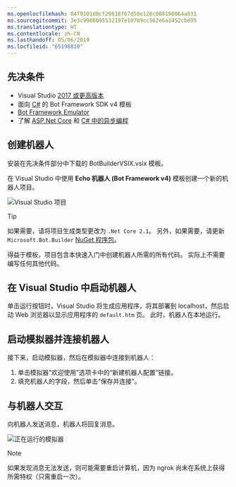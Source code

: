 ```yaml
---
ms.openlocfilehash: 04f9101d0cf29618fb7d50e126c008190064a831
ms.sourcegitcommit: 3e3c9986b95532197e187b9cc562e6a1452cbd95
ms.translationtype: HT
ms.contentlocale: zh-CN
ms.lasthandoff: 05/06/2019
ms.locfileid: "65198810"
---
```

## <a name="prerequisites"></a>先决条件
- Visual Studio [2017 或更高版本](https://www.visualstudio.com/downloads)
- 面向 [C#](https://aka.ms/bot-vsix) 的 Bot Framework SDK v4 模板
- [Bot Framework Emulator](https://aka.ms/bot-framework-emulator-readme)
- 了解 [ASP.Net Core](https://docs.microsoft.com/aspnet/core/) 和 [C# 中的异步编程](https://docs.microsoft.com/en-us/dotnet/csharp/programming-guide/concepts/async/index)

## <a name="create-a-bot"></a>创建机器人
安装在先决条件部分中下载的 BotBuilderVSIX.vsix 模板。

在 Visual Studio 中使用 **Echo 机器人 (Bot Framework v4)** 模板创建一个新的机器人项目。

![Visual Studio 项目](~/media/azure-bot-quickstarts/bot-builder-dotnet-project.png)

> [!TIP] 
> 如果需要，请将项目生成类型更改为 ``.Net Core 2.1``。 另外，如果需要，请更新 `Microsoft.Bot.Builder` [NuGet 程序包](https://docs.microsoft.com/en-us/nuget/quickstart/install-and-use-a-package-in-visual-studio)。

得益于模板，项目包含本快速入门中创建机器人所需的所有代码。 实际上不需要编写任何其他代码。

## <a name="start-your-bot-in-visual-studio"></a>在 Visual Studio 中启动机器人

单击运行按钮时，Visual Studio 将生成应用程序，将其部署到 localhost，然后启动 Web 浏览器以显示应用程序的 `default.htm` 页。 此时，机器人在本地运行。

## <a name="start-the-emulator-and-connect-your-bot"></a>启动模拟器并连接机器人

接下来，启动模拟器，然后在模拟器中连接到机器人：

1. 单击模拟器“欢迎使用”选项卡中的“新建机器人配置”链接。 
2. 填充机器人的字段，然后单击“保存并连接”。

## <a name="interact-with-your-bot"></a>与机器人交互

向机器人发送消息，机器人将回复消息。

![正在运行的模拟器](~/media/emulator-v4/emulator-running.png)

> [!NOTE]
> 如果发现消息无法发送，则可能需要重启计算机，因为 ngrok 尚未在系统上获得所需特权（只需重启一次）。
